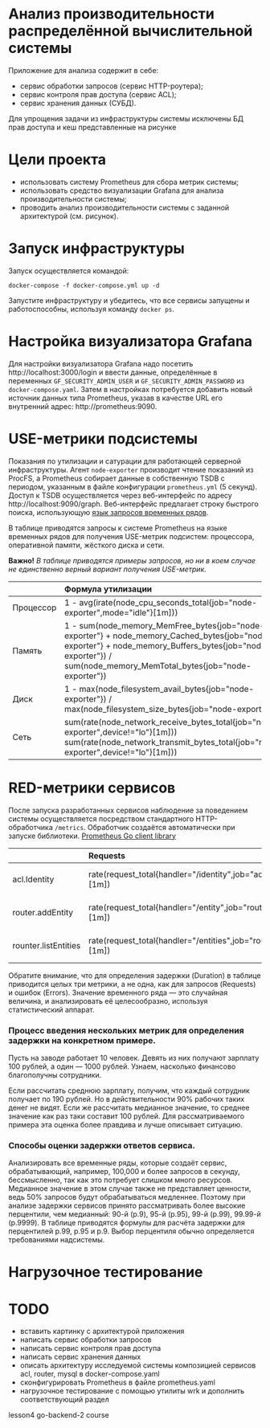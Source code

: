 # Анализ производительности распределённой вычислительной системы

Приложение для анализа содержит в себе:
- сервис обработки запросов (сервис HTTP-роутера);
- сервис контроля прав доступа (сервис ACL);
- сервис хранения данных (СУБД).

Для упрощения задачи из инфраструктуры системы исключены БД прав доступа и кеш представленные на рисунке


# Цели проекта
 - использовать систему Prometheus для сбора метрик системы;
 - использовать средство визуализации Grafana для анализа производительности системы;
 - проводить анализ производительности системы с заданной архитектурой (см. рисунок).

# Запуск инфраструктуры
Запуск осуществляется командой: 

`docker-compose -f docker-compose.yml up -d`  

Запустите инфраструктуру и убедитесь, что все сервисы запущены и работоспособны, используя команду `docker ps`.

# Настройка визуализатора Grafana

Для настройки визуализатора Grafana надо посетить http://localhost:3000/login и ввести данные, определённые в переменных `GF_SECURITY_ADMIN_USER` и `GF_SECURITY_ADMIN_PASSWORD` из `docker-compose.yaml`. Затем в настройках потребуется добавить новый источник данных типа Prometheus, указав в качестве URL его внутренний адрес: http://prometheus:9090.

# USE-метрики подсистемы

Показания по утилизации и сатурации для работающей серверной инфраструктуры. Агент `node-exporter` производит чтение показаний из ProcFS, а Prometheus собирает данные в собственную TSDB с периодом, указанным в файле конфигурации `prometheus.yml` (5 секунд). Доступ к TSDB осуществляется через веб-интерфейс по адресу http://localhost:9090/graph. Веб-интерфейс предлагает строку быстрого поиска, использующую [язык запросов временных рядов](https://prometheus.io/docs/prometheus/latest/querying/basics/).


В таблице  приводятся запросы к системе Prometheus на языке временных рядов для получения USE-метрик подсистем: процессора, оперативной памяти, жёсткого диска и сети.

  **Важно!** *В таблице приводятся примеры запросов, но ни в коем случае не единственно верный вариант получения USE-метрик.*
  
  |        | Формула утилизации                | Формула сатурации |
| ------------- |:------------------| :-----|
| Процессор     | 1 - avg(irate(node_cpu_seconds_total{job="node-exporter",mode="idle"}[1m]))    | sum(node_load1{job="node-exporter"}) |
| Память     | 1 - sum(node_memory_MemFree_bytes{job="node-exporter"} + node_memory_Cached_bytes{job="node-exporter"} + node_memory_Buffers_bytes{job="node-exporter"}) / sum(node_memory_MemTotal_bytes{job="node-exporter"}) |   sum(rate(node_vmstat_pgpgin{job="node-exporter"}[1m]) + rate(node_vmstat_pgpgout{job="node-exporter"}[1m])) |
| Диск  | 1 - max(node_filesystem_avail_bytes{job="node-exporter"}) / max(node_filesystem_size_bytes{job="node-exporter"})         |    sum(rate(node_disk_reads_completed_total[1m]) + rate(node_disk_writes_completed_total[1m])) |
| Сеть | sum(rate(node_network_receive_bytes_total{job="node-exporter",device!="lo"}[1m]))  sum(rate(node_network_transmit_bytes_total{job="node-exporter",device!="lo"}[1m])) | sum(rate(node_network_receive_drop_total{job="node-exporter",device!="lo"}[1m]))  sum(rate(node_network_transmit_drop_total{job="node-exporter",device!="lo"}[1m])) |

# RED-метрики сервисов

После запуска разработанных сервисов наблюдение за поведением системы осуществляется посредством стандартного HTTP-обработчика `/metrics`. Обработчик создаётся автоматически при запуске библиотеки. [Prometheus Go client library](https://github.com/prometheus/client_golang)

|        | Requests               | Errors | Duration |
| ------------- |:------------------|:-----|:-----|
| acl.Identity     | rate(request_total{handler="/identity",job="acl",method="GET"}[1m])    | rate(errors_total{handler="/identity",job="acl",method="GET"}[1m]) | duration_seconds{handler="/identity",job="acl",method="GET",status="200",quantile="0.99"}  duration_seconds{handler="/identity",job="acl",method="GET",status="200",quantile="0.95"}  duration_seconds{handler="/identity",job="acl",method="GET",status="200",quantile="0.9"}|
| router.addEntity    | rate(request_total{handler="/entity",job="router",method="POST"}[1m]) |   rate(errors_total{handler="/entity",job="router",method="POST"}[1m]) | duration_seconds{handler="/entity",job="router",method="POST",status="200",quantile="0.99"}  duration_seconds{handler="/entity",job="router",method="POST",status="200",quantile="0.95"}  duration_seconds{handler="/entity",job="router",method="POST",status="200",quantile="0.9"} |
| rounter.listEntities  | rate(request_total{handler="/entities",job="router",method="GET"}[1m])         |  rate(errors_total{handler="/entities",job="router",method="GET"}[1m])  | duration_seconds{job="router",method="GET",status="200",quantile="0.99"}  duration_seconds{job="router",method="GET",status="200",quantile="0.95"}  duration_seconds{job="router",method="GET",status="200",quantile="0.9"} |

Обратите внимание, что для определения задержки (Duration) в таблице приводится целых три метрики, а не одна, как для запросов (Requests) и ошибок (Errors). Значение временного ряда — это случайная величина, и анализировать её целесообразно, используя статистический аппарат.

### Процесс введения нескольких метрик для определения задержки на конкретном примере. 

Пусть на заводе работает 10 человек. Девять из них получают зарплату 100 рублей, а один — 1000 рублей. Узнаем, насколько финансово благополучны сотрудники.

Если рассчитать среднюю зарплату, получим, что каждый сотрудник получает по 190 рублей. Но в действительности 90% рабочих таких денег не видят. Если же рассчитать медианное значение, то среднее значение как раз таки составит 100 рублей. Для рассматриваемого примера эта оценка более правдива и лучше описывает ситуацию.


### Способы оценки задержки ответов сервиса.

Анализировать все временные ряды, которые создаёт сервис, обрабатывающий, например, 100,000 и более запросов в секунду, бессмысленно, так как это потребует слишком много ресурсов. Медианное значение в этом случае также не представляет ценности, ведь 50% запросов будут обрабатываться медленнее. Поэтому при анализе задержки сервисов принято рассматривать более высокие перцентили, чем медианный:  90-й (p.9), 95-й (p.95), 99-й (p.99), 99.99-й (p.9999). В таблице приводятся формулы для расчёта задержки для перцентилей p.99, p.95 и p.9. Выбор перцентиля обычно определяется требованиями надсистемы.

# Нагрузочное тестирование


# TODO
- вставить картинку с архитектурой приложения
- написать сервис обработки запросов 
- написать сервис контроля прав доступа
- написать сервис хранения данных
- описать архитектуру исследуемой системы композицией сервисов acl, router, mysql в docker-compose.yaml
- сконфигурировать Prometheus в файле prometheus.yaml
- нагрузочное тестирование с помощью утилиты wrk и дополнить соответствующий раздел

lesson4 go-backend-2  course
